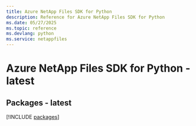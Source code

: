 ```yaml
---
title: Azure NetApp Files SDK for Python
description: Reference for Azure NetApp Files SDK for Python
ms.date: 05/27/2025
ms.topic: reference
ms.devlang: python
ms.service: netappfiles
---
```

# Azure NetApp Files SDK for Python - latest
## Packages - latest
[!INCLUDE [packages](netapp-files-index.md)]